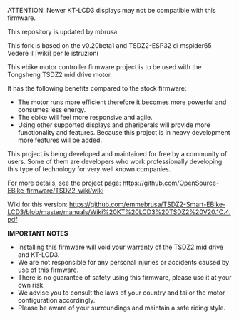 ATTENTION!
Newer KT-LCD3 displays may not be compatible with this firmware.

This repository is updated by mbrusa.

This fork is based on the v0.20beta1 and TSDZ2-ESP32 di mspider65 Vedere il [wiki] per le istruzioni

This ebike motor controller firmware project is to be used with the Tongsheng TSDZ2 mid drive motor.

It has the following benefits compared to the stock firmware:
* The motor runs more efficient therefore it becomes more powerful and consumes less energy.
* The ebike will feel more responsive and agile.
* Using other supported displays and pheriperals will provide more functionality and features. Because this project is in heavy development more features will be added.

This project is being developed and maintained for free by a community of users. Some of them are developers who work professionally developing this type of technology for very well known companies.


For more details, see the project page: https://github.com/OpenSource-EBike-firmware/TSDZ2_wiki/wiki

Wiki for this version: https://github.com/emmebrusa/TSDZ2-Smart-EBike-LCD3/blob/master/manuals/Wiki%20KT%20LCD3%20TSDZ2%20V20.1C.4.pdf

**IMPORTANT NOTES**
* Installing this firmware will void your warranty of the TSDZ2 mid drive and KT-LCD3.
* We are not responsible for any personal injuries or accidents caused by use of this firmware.
* There is no guarantee of safety using this firmware, please use it at your own risk.
* We advise you to consult the laws of your country and tailor the motor configuration accordingly.
* Please be aware of your surroundings and maintain a safe riding style.
